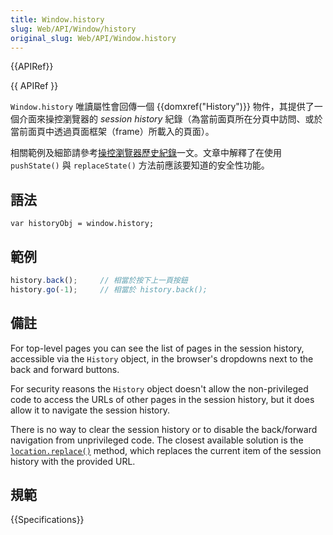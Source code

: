 ```yaml
---
title: Window.history
slug: Web/API/Window/history
original_slug: Web/API/Window.history
---
```


{{APIRef}}

{{ APIRef }}

`Window.history` 唯讀屬性會回傳一個 {{domxref("History")}} 物件，其提供了一個介面來操控瀏覽器的 _session history_ 紀錄（為當前面頁所在分頁中訪問、或於當前面頁中透過頁面框架（frame）所載入的頁面）。

相關範例及細節請參考[操控瀏覽器歷史紀錄](/zh-TW/docs/Web/API/History_API)一文。文章中解釋了在使用 `pushState()` 與 `replaceState()` 方法前應該要知道的安全性功能。

## 語法

```plain
var historyObj = window.history;
```

## 範例

```js
history.back();     // 相當於按下上一頁按鈕
history.go(-1);     // 相當於 history.back();
```

## 備註

For top-level pages you can see the list of pages in the session history, accessible via the `History` object, in the browser's dropdowns next to the back and forward buttons.

For security reasons the `History` object doesn't allow the non-privileged code to access the URLs of other pages in the session history, but it does allow it to navigate the session history.

There is no way to clear the session history or to disable the back/forward navigation from unprivileged code. The closest available solution is the [`location.replace()`](/zh-TW/DOM/window.location#replace) method, which replaces the current item of the session history with the provided URL.

## 規範

{{Specifications}}
